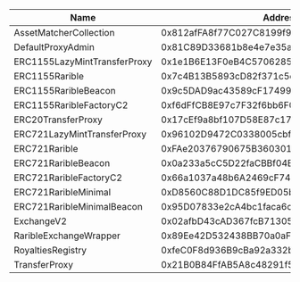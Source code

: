  Name | Address | Url 
 --- | --- | ---
 AssetMatcherCollection | 0x812afFA8f77C027C8199f9aD4472111ee4a027Dc | nulladdress/0x812afFA8f77C027C8199f9aD4472111ee4a027Dc 
 DefaultProxyAdmin | 0x81C89D33681b8e4e7e35a8E1F2aBBc3B0438618A | nulladdress/0x81C89D33681b8e4e7e35a8E1F2aBBc3B0438618A 
 ERC1155LazyMintTransferProxy | 0x1e1B6E13F0eB4C570628589e3c088BC92aD4dB45 | nulladdress/0x1e1B6E13F0eB4C570628589e3c088BC92aD4dB45 
 ERC1155Rarible | 0x7c4B13B5893cD82f371c5e28f12FB2F37542BbC5 | nulladdress/0x7c4B13B5893cD82f371c5e28f12FB2F37542BbC5 
 ERC1155RaribleBeacon | 0x9c5DAD9ac43589cF174991aC0c92C3eaBde255Eb | nulladdress/0x9c5DAD9ac43589cF174991aC0c92C3eaBde255Eb 
 ERC1155RaribleFactoryC2 | 0xf6dFfCB8E97c7F32f6bb6F0fad60b9D1ED661ba6 | nulladdress/0xf6dFfCB8E97c7F32f6bb6F0fad60b9D1ED661ba6 
 ERC20TransferProxy | 0x17cEf9a8bf107D58E87c170be1652c06390BD990 | nulladdress/0x17cEf9a8bf107D58E87c170be1652c06390BD990 
 ERC721LazyMintTransferProxy | 0x96102D9472C0338005cbf12Fb7eA829F242C2809 | nulladdress/0x96102D9472C0338005cbf12Fb7eA829F242C2809 
 ERC721Rarible | 0xFAe20376790675B36030118cF2D8d41ffC0D981D | nulladdress/0xFAe20376790675B36030118cF2D8d41ffC0D981D 
 ERC721RaribleBeacon | 0x0a233a5cC5D22faCBBf04BA5c207A3cC9b816E0e | nulladdress/0x0a233a5cC5D22faCBBf04BA5c207A3cC9b816E0e 
 ERC721RaribleFactoryC2 | 0x66a1037a48b6A2469cF740aD9Ac42BD47eDF9573 | nulladdress/0x66a1037a48b6A2469cF740aD9Ac42BD47eDF9573 
 ERC721RaribleMinimal | 0xD8560C88D1DC85f9ED05b25878E366c49B68bEf9 | nulladdress/0xD8560C88D1DC85f9ED05b25878E366c49B68bEf9 
 ERC721RaribleMinimalBeacon | 0x95D07833e2cA4bc1faca6cfDa476F40AbF05E16e | nulladdress/0x95D07833e2cA4bc1faca6cfDa476F40AbF05E16e 
 ExchangeV2 | 0x02afbD43cAD367fcB71305a2dfB9A3928218f0c1 | nulladdress/0x02afbD43cAD367fcB71305a2dfB9A3928218f0c1 
 RaribleExchangeWrapper | 0x89Ee42D532438BB70a0aF196729aE2B22744c3db | nulladdress/0x89Ee42D532438BB70a0aF196729aE2B22744c3db 
 RoyaltiesRegistry | 0xfeC0F8d936B9cBa92a332bCB06dC7DF4DdE0c253 | nulladdress/0xfeC0F8d936B9cBa92a332bCB06dC7DF4DdE0c253 
 TransferProxy | 0x21B0B84FfAB5A8c48291f5eC9D9FDb9aef574052 | nulladdress/0x21B0B84FfAB5A8c48291f5eC9D9FDb9aef574052 
